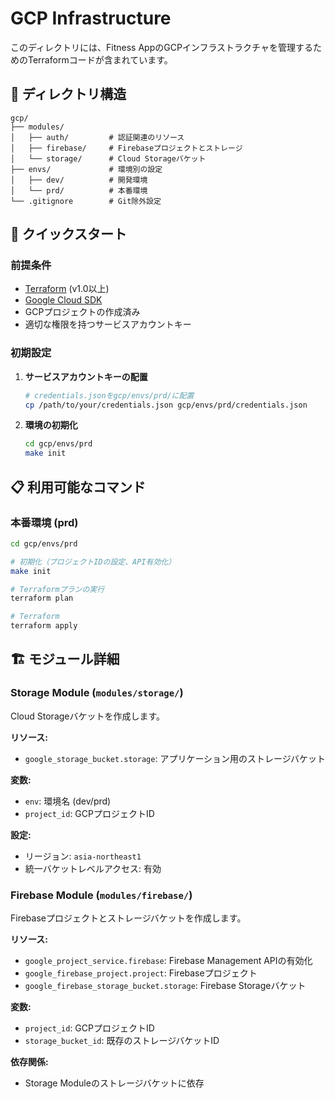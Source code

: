 # GCP Infrastructure

このディレクトリには、Fitness AppのGCPインフラストラクチャを管理するためのTerraformコードが含まれています。

## 📁 ディレクトリ構造

```
gcp/
├── modules/
│   ├── auth/         # 認証関連のリソース
│   ├── firebase/     # Firebaseプロジェクトとストレージ
│   └── storage/      # Cloud Storageバケット
├── envs/             # 環境別の設定
│   ├── dev/          # 開発環境
│   └── prd/          # 本番環境
└── .gitignore        # Git除外設定
```

## 🚀 クイックスタート

### 前提条件

- [Terraform](https://www.terraform.io/downloads.html) (v1.0以上)
- [Google Cloud SDK](https://cloud.google.com/sdk/docs/install)
- GCPプロジェクトの作成済み
- 適切な権限を持つサービスアカウントキー

### 初期設定

1. **サービスアカウントキーの配置**
   ```bash
   # credentials.jsonをgcp/envs/prd/に配置
   cp /path/to/your/credentials.json gcp/envs/prd/credentials.json
   ```

2. **環境の初期化**
   ```bash
   cd gcp/envs/prd
   make init
   ```

## 📋 利用可能なコマンド

### 本番環境 (prd)

```bash
cd gcp/envs/prd

# 初期化（プロジェクトIDの設定、API有効化）
make init

# Terraformプランの実行
terraform plan

# Terraform
terraform apply
```

## 🏗️ モジュール詳細

### Storage Module (`modules/storage/`)

Cloud Storageバケットを作成します。

**リソース:**
- `google_storage_bucket.storage`: アプリケーション用のストレージバケット

**変数:**
- `env`: 環境名 (dev/prd)
- `project_id`: GCPプロジェクトID

**設定:**
- リージョン: `asia-northeast1`
- 統一バケットレベルアクセス: 有効

### Firebase Module (`modules/firebase/`)

Firebaseプロジェクトとストレージバケットを作成します。

**リソース:**
- `google_project_service.firebase`: Firebase Management APIの有効化
- `google_firebase_project.project`: Firebaseプロジェクト
- `google_firebase_storage_bucket.storage`: Firebase Storageバケット

**変数:**
- `project_id`: GCPプロジェクトID
- `storage_bucket_id`: 既存のストレージバケットID

**依存関係:**
- Storage Moduleのストレージバケットに依存